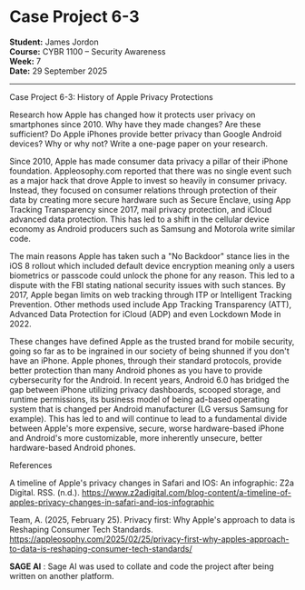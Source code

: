 # Case Project 6-3

**Student:** James Jordon  
**Course:** CYBR 1100 – Security Awareness  
**Week:** 7  
**Date:** 29 September 2025

---

Case Project 6-3: History of Apple Privacy Protections

Research how Apple has changed how it protects user privacy on smartphones since 2010. Why have they made changes? Are these sufficient? Do Apple iPhones provide better privacy than Google Android devices? Why or why not? Write a one-page paper on your research.

Since 2010, Apple has made consumer data privacy a pillar of their iPhone foundation.  Appleosophy.com reported that there was no single event such as a major hack that drove Apple to invest so heavily in consumer privacy. Instead, they focused on consumer relations through protection of their data by creating more secure hardware such as Secure Enclave, using App Tracking Transparency since 2017, mail privacy protection, and iCloud advanced data protection. This has led to a shift in the cellular device economy as Android producers such as Samsung and Motorola write similar code.

The main reasons Apple has taken such a "No Backdoor" stance lies in the iOS 8 rollout which included default device encryption meaning only a users biometrics or passcode could unlock the phone for any reason. This led to a dispute with the FBI stating national security issues with such stances. By 2017, Apple began limits on web tracking through ITP or Intelligent Tracking Prevention. Other methods used include App Tracking Transparency (ATT), Advanced Data Protection for iCloud (ADP) and even Lockdown Mode in 2022.

These changes have defined Apple as the trusted brand for mobile security, going so far as to be ingrained in our society of being shunned if you don't have an iPhone. Apple phones, through their standard protocols, provide better protection than many Android phones as you have to provide cybersecurity for the Android. In recent years, Android 6.0 has bridged the gap between iPhone utilizing privacy dashboards, scooped storage, and runtime permissions, its business model of being ad-based operating system that is changed per Android manufacturer (LG versus Samsung for example). This has led to and will continue to lead to a fundamental divide between Apple's more expensive, secure, worse hardware-based iPhone and Android's more customizable, more inherently unsecure, better hardware-based Android phones.

References

A timeline of Apple's privacy changes in Safari and IOS: An infographic: Z2a Digital. RSS. (n.d.). https://www.z2adigital.com/blog-content/a-timeline-of-apples-privacy-changes-in-safari-and-ios-infographic

Team, A. (2025, February 25). Privacy first: Why Apple's approach to data is Reshaping Consumer Tech Standards. https://appleosophy.com/2025/02/25/privacy-first-why-apples-approach-to-data-is-reshaping-consumer-tech-standards/

**SAGE AI** : Sage AI was used to collate and code the project after being written on another platform. 

